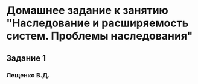 # Домашнее задание к занятию "Наследование и расширяемость систем. Проблемы наследования"
## Задание 1
### Лещенко В.Д.